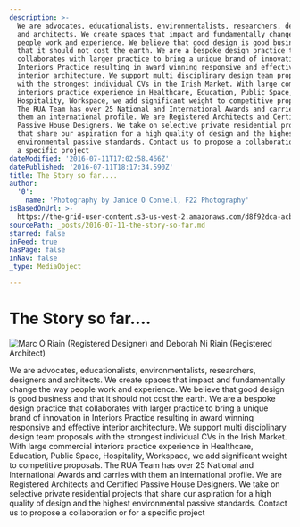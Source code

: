 ```yaml
---
description: >-
  We are advocates, educationalists, environmentalists, researchers, designers
  and architects. We create spaces that impact and fundamentally change the way
  people work and experience. We believe that good design is good business and
  that it should not cost the earth. We are a bespoke design practice that
  collaborates with larger practice to bring a unique brand of innovation in
  Interiors Practice resulting in award winning responsive and effective
  interior architecture. We support multi disciplinary design team proposals
  with the strongest individual CVs in the Irish Market. With large commercial
  interiors practice experience in Healthcare, Education, Public Space,
  Hospitality, Workspace, we add significant weight to competitive proposals.
  The RUA Team has over 25 National and International Awards and carries with
  them an international profile. We are Registered Architects and Certified
  Passive House Designers. We take on selective private residential projects
  that share our aspiration for a high quality of design and the highest
  environmental passive standards. Contact us to propose a collaboration or for
  a specific project
dateModified: '2016-07-11T17:02:58.466Z'
datePublished: '2016-07-11T18:17:34.590Z'
title: The Story so far....
author:
  '0':
    name: 'Photography by Janice O Connell, F22 Photography'
isBasedOnUrl: >-
  https://the-grid-user-content.s3-us-west-2.amazonaws.com/d8f92dca-acb7-46e2-8a05-20ac0552cbc4.jpg
sourcePath: _posts/2016-07-11-the-story-so-far.md
starred: false
inFeed: true
hasPage: false
inNav: false
_type: MediaObject

---
```

# The Story so far....
![Marc Ó Riain (Registered Designer) and Deborah Ni Riain (Registered Architect)](https://imgflo.herokuapp.com/graph/vahj1ThiexotieMo/06b2c6ff325a4b027fc67e5fb9a982e3/croprotate.jpg?cropheight=3266&cropwidth=5613&degrees=0&input=https%3A%2F%2Fthe-grid-user-content.s3-us-west-2.amazonaws.com%2F0f5aefdf-8182-43b2-83ee-f2803fe2fea2.jpg&x=0&y=0)

We are advocates, educationalists, environmentalists, researchers, designers and architects. We create spaces that impact and fundamentally change the way people work and experience. We believe that good design is good business and that it should not cost the earth. We are a bespoke design practice that collaborates with larger practice to bring a unique brand of innovation in Interiors Practice resulting in award winning responsive and effective interior architecture. We support multi disciplinary design team proposals with the strongest individual CVs in the Irish Market. With large commercial interiors practice experience in Healthcare, Education, Public Space, Hospitality, Workspace, we add significant weight to competitive proposals. The RUA Team has over 25 National and International Awards and carries with them an international profile. We are Registered Architects and Certified Passive House Designers. We take on selective private residential projects that share our aspiration for a high quality of design and the highest environmental passive standards. Contact us to propose a collaboration or for a specific project